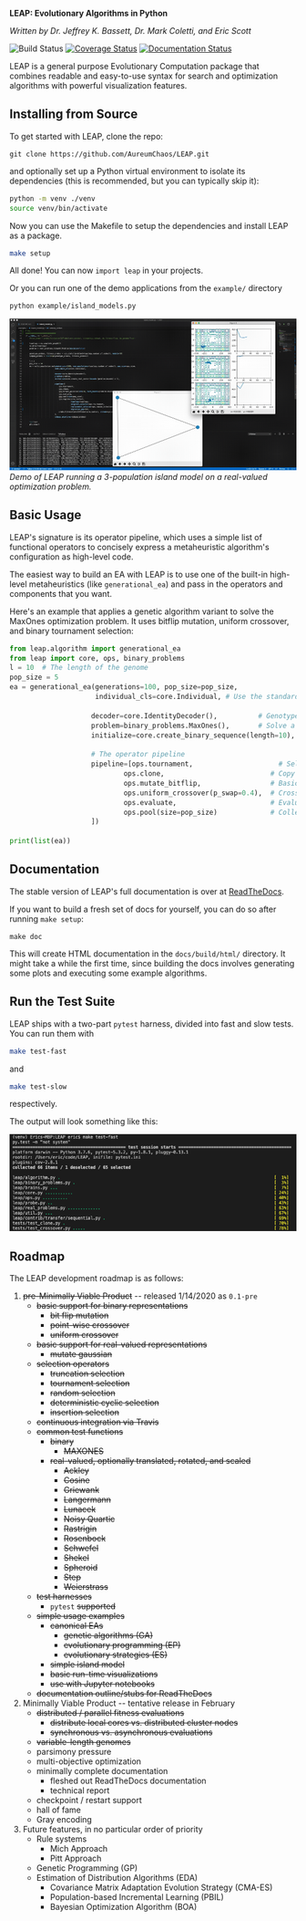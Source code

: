 **LEAP: Evolutionary Algorithms in Python**

*Written by Dr. Jeffrey K. Bassett, Dr. Mark Coletti, and Eric Scott*

![Build Status](https://travis-ci.org/AureumChaos/LEAP.svg?branch=master)
[![Coverage Status](https://coveralls.io/repos/github/AureumChaos/LEAP/badge.svg?branch=master)](https://coveralls.io/github/AureumChaos/LEAP?branch=master)
[![Documentation Status](https://readthedocs.org/projects/leap-gmu/badge/?version=latest)](https://leap-gmu.readthedocs.io/en/latest/?badge=latest)

LEAP is a general purpose Evolutionary Computation package that combines readable and easy-to-use syntax for search and
optimization algorithms with powerful <!-- distribution and --> visualization features.


<!-- ## Install with Pip -->

<!-- `pip install leap` -->



## Installing from Source

To get started with LEAP, clone the repo:

```
git clone https://github.com/AureumChaos/LEAP.git
```

and optionally set up a Python virtual environment to isolate its dependencies (this is recommended, but you can typically skip it):

```bash
python -m venv ./venv
source venv/bin/activate
```

Now you can use the Makefile to setup the dependencies and install LEAP as a package.

```bash
make setup
```

All done!  You can now `import leap` in your projects.

Or you can run one of the demo applications from the `example/` directory

```bash
python example/island_models.py
```

![Demo of LEAP running a 3-population island model on a real-valued optimization problem.](_static/island_model_animation.gif)
*Demo of LEAP running a 3-population island model on a real-valued optimization problem.*

## Basic Usage

LEAP's signature is its operator pipeline, which uses a simple list of functional operators to concisely express a
metaheuristic algorithm's configuration as high-level code.

The easiest way to build an EA with LEAP is to use one of the built-in high-level metaheuristics (like 
`generational_ea`) and pass in the operators and components that you want.

Here's an example that applies a genetic algorithm variant to solve the MaxOnes optimization problem.  It uses 
bitflip mutation, uniform crossover, and binary tournament selection:

```Python
from leap.algorithm import generational_ea
from leap import core, ops, binary_problems
l = 10  # The length of the genome
pop_size = 5
ea = generational_ea(generations=100, pop_size=pop_size,
                     individual_cls=core.Individual, # Use the standard Individual as the prototype for the population

                    decoder=core.IdentityDecoder(),          # Genotype and phenotype are the same for this task
                    problem=binary_problems.MaxOnes(),       # Solve a MaxOnes Boolean optimization problem
                    initialize=core.create_binary_sequence(length=10),  # Initial genomes are random binary sequences

                    # The operator pipeline
                    pipeline=[ops.tournament,                     # Select parents via tournament selection
                            ops.clone,                          # Copy them (just to be safe)
                            ops.mutate_bitflip,                 # Basic mutation: defaults to a 1/L mutation rate
                            ops.uniform_crossover(p_swap=0.4),  # Crossover with a 40% chance of swapping each gene
                            ops.evaluate,                       # Evaluate fitness
                            ops.pool(size=pop_size)             # Collect offspring into a new population
                    ])

print(list(ea))
```


## Documentation

The stable version of LEAP's full documentation is over at [ReadTheDocs](https://leap_gmu.readthedocs.io/).

If you want to build a fresh set of docs for yourself, you can do so after running `make setup`:

```
make doc
```

This will create HTML documentation in the `docs/build/html/` directory.  It might take a while the first time,
since building the docs involves generating some plots and executing some example algorithms.

## Run the Test Suite

LEAP ships with a two-part `pytest` harness, divided into fast and slow tests.  You can run them with 

```bash
make test-fast
```
and 

```bash
make test-slow
```

respectively.

The output will look something like this:

![pytest output example](_static/pytest_output.png)


## Roadmap

The LEAP development roadmap is as follows:

1. ~~pre-Minimally Viable Product~~ -- released 1/14/2020 as ``0.1-pre``
    - ~~basic support for binary representations~~
        - ~~bit flip mutation~~
        - ~~point-wise crossover~~
        - ~~uniform crossover~~
    - ~~basic support for real-valued representations~~
        - ~~mutate gaussian~~
    - ~~selection operators~~
        - ~~truncation selection~~
        - ~~tournament selection~~
        - ~~random selection~~
        - ~~deterministic cyclic selection~~
        - ~~insertion selection~~
    - ~~continuous integration via Travis~~
    - ~~common test functions~~
        - ~~binary~~
            - ~~MAXONES~~
        - ~~real-valued, optionally translated, rotated, and scaled~~
            - ~~Ackley~~
            - ~~Cosine~~
            - ~~Griewank~~
            - ~~Langermann~~
            - ~~Lunacek~~
            - ~~Noisy Quartic~~
            - ~~Rastrigin~~
            - ~~Rosenbock~~
            - ~~Schwefel~~
            - ~~Shekel~~
            - ~~Spheroid~~
            - ~~Step~~
            - ~~Weierstrass~~
    - ~~test harnesses~~
        - `pytest` ~~supported~~
    - ~~simple usage examples~~
        - ~~canonical EAs~~
            - ~~genetic algorithms (GA)~~
            - ~~evolutionary programming (EP)~~
            - ~~evolutionary strategies (ES)~~
        - ~~simple island model~~
        - ~~basic run-time visualizations~~
        - ~~use with Jupyter notebooks~~
    - ~~documentation outline/stubs for ReadTheDocs~~
1. Minimally Viable Product -- tentative release in February
    - ~~distributed / parallel fitness evaluations~~
        - ~~distribute local cores vs. distributed cluster nodes~~
        - ~~synchronous vs. asynchronous evaluations~~
    - ~~variable-length genomes~~
    - parsimony pressure
    - multi-objective optimization
    - minimally complete documentation
        - fleshed out ReadTheDocs documentation
        - technical report
    - checkpoint / restart support
    - hall of fame
    - Gray encoding
1. Future features, in no particular order of priority
    - Rule systems
        - Mich Approach
        - Pitt Approach
    - Genetic Programming (GP)
    - Estimation of Distribution Algorithms (EDA)
        - Covariance Matrix Adaptation Evolution Strategy (CMA-ES)
        - Population-based Incremental Learning (PBIL)
        - Bayesian Optimization Algorithm (BOA)
